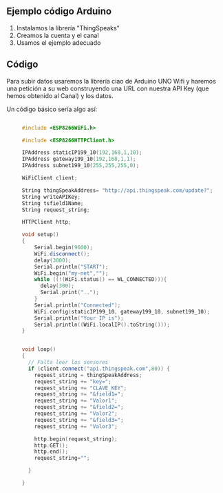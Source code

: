 

## Ejemplo código Arduino

1. Instalamos la librería "ThingSpeaks"
2. Creamos la cuenta y el canal
3. Usamos el ejemplo adecuado



## Código 

Para subir datos usaremos la librería ciao de Arduino UNO Wifi y haremos una petición a su web construyendo una URL con nuestra API Key (que hemos obtenido al Canal) y los datos.

Un código básico sería algo así:


 ```C++

      #include <ESP8266WiFi.h>

      #include <ESP8266HTTPClient.h>

      IPAddress staticIP199_10(192,168,1,10);
      IPAddress gateway199_10(192,168,1,1);
      IPAddress subnet199_10(255,255,255,0);

      WiFiClient client;

      String thingSpeakAddress= "http://api.thingspeak.com/update?";
      String writeAPIKey;
      String tsfield1Name;
      String request_string;

      HTTPClient http;

      void setup()
      {
          Serial.begin(9600);
          WiFi.disconnect();
          delay(3000);
          Serial.println("START");
          WiFi.begin("my-net","");
          while ((!(WiFi.status() == WL_CONNECTED))){
            delay(300);
            Serial.print("..");
          }
          Serial.println("Connected");
          WiFi.config(staticIP199_10, gateway199_10, subnet199_10);
          Serial.println("Your IP is");
          Serial.println((WiFi.localIP().toString()));
      }


      void loop()
      {
        // Falta leer los sensores
        if (client.connect("api.thingspeak.com",80)) {
          request_string = thingSpeakAddress;
          request_string += "key=";
          request_string += "CLAVE_KEY";
          request_string += "&field1=";
          request_string += "Valor1";
          request_string += "&field2=";
          request_string += "Valor2";
          request_string += "&field3=";
          request_string += "Valor3";

          http.begin(request_string);
          http.GET();
          http.end();
          request_string="";

        }

      }
```

